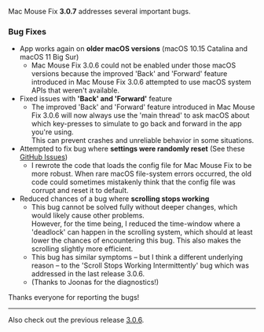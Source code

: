 Mac Mouse Fix **3.0.7** addresses several important bugs.

### Bug Fixes

- App works again on **older macOS versions** (macOS 10.15 Catalina and macOS 11 Big Sur) 
    - Mac Mouse Fix 3.0.6 could not be enabled under those macOS versions because the improved 'Back' and 'Forward' feature introduced in Mac Mouse Fix 3.0.6 attempted to use macOS system APIs that weren't available.
- Fixed issues with **'Back' and 'Forward'** feature
    - The improved 'Back' and 'Forward' feature introduced in Mac Mouse Fix 3.0.6 will now always use the 'main thread' to ask macOS about which key-presses to simulate to go back and forward in the app you're using. \
    This can prevent crashes and unreliable behavior in some situations.
- Attempted to fix bug where **settings were randomly reset**  (See these [GitHub Issues](https://github.com/noah-nuebling/mac-mouse-fix/issues?q=is%3Aissue%20label%3A%22Config%20Reset%20Intermittently%22))
    - I rewrote the code that loads the config file for Mac Mouse Fix to be more robust. When rare macOS file-system errors occurred, the old code could sometimes mistakenly think that the config file was corrupt and reset it to default.
- Reduced chances of a bug where **scrolling stops working**     
     - This bug cannot be solved fully without deeper changes, which would likely cause other problems. \
      However, for the time being, I reduced the time-window where a 'deadlock' can happen in the scrolling system, which should at least lower the chances of encountering this bug. This also makes the scrolling slightly more efficient. 
    - This bug has similar symptoms – but I think a different underlying reason – to the 'Scroll Stops Working Intermittently' bug which was addressed in the last release 3.0.6.
    - (Thanks to Joonas for the diagnostics!) 

Thanks everyone for reporting the bugs! 

---

Also check out the previous release [3.0.6](https://github.com/noah-nuebling/mac-mouse-fix/releases/tag/3.0.6).





